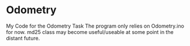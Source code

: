 # Odometry
My Code for the Odometry Task
The program only relies on Odometry.ino for now.
md25 class may become useful/useable at some point in the distant future.
